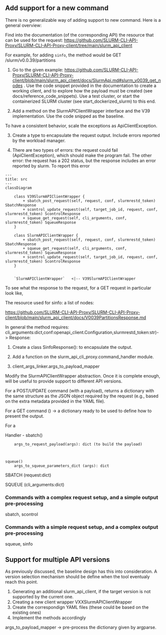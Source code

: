 
## Add support for a new command

There is no generalizable way of adding support to new command. Here is a general overview:

Find into the documentation (of the corresponding API) the resource that can be used for the request: https://github.com/SLURM-CLI-API-Proxy/SLURM-CLI-API-Proxy-client/tree/main/slurm_api_client

For example, for adding `sinfo`, the method would be GET /slurm/v0.0.39/partitions

1. Go to the given example: https://github.com/SLURM-CLI-API-Proxy/SLURM-CLI-API-Proxy-client/blob/main/slurm_api_client/docs/SlurmApi.md#slurm_v0039_get_nodes . Use the code snippet provided in the documentation to create a working client, and to explore how the payload must be created (see docs/reference_code_snippets). Use a test cluster, or start the containerized SLURM cluster (see start_dockerized_slurm) to this end.

2. Add a method on the SlurmAPIClientWrapper interface and the V39 implementation. Use the code snipped as the baseline. 

To have a consistent behavior, scale the exceptions as ApiClientException.

3. Create a type to encapsulate the request output. Include errors reported by the workload manager.

4. There are two types of errors: the request could fail (ApiClientException), which should make the program fail. The other error: the request has a 202 status, but the response includes an error reported by slurm. To report this error 


```mermaid
---
title: src
---
classDiagram

    class V39SlurmAPIClientWrapper {
        + sbatch_post_request(self, request, conf, slurmrestd_token) SbatchResponse
        + scontrol_update_request(self, target_job_id, request, conf, slurmrestd_token) ScontrolResponse
        + squeue_get_request(self, cli_arguments, conf, slurmrestd_token) SqueueResponse
    }

    class SlurmAPIClientWrapper {
        + sbatch_post_request(self, request, conf, slurmrestd_token) SbatchResponse
        + squeue_get_request(self, cli_arguments, conf, slurmrestd_token) SqueueResponse
        + scontrol_update_request(self, target_job_id, request, conf, slurmrestd_token) ScontrolResponse
    }


    `SlurmAPIClientWrapper`   <|-- V39SlurmAPIClientWrapper

```

To see what the response to the request, for a GET request in particular look like, 

The resource used for sinfo: a list of nodes:

https://github.com/SLURM-CLI-API-Proxy/SLURM-CLI-API-Proxy-client/blob/main/slurm_api_client/docs/V0039PartitionsResponse.md


In general the method requires: cli_arguments:dict,conf:openapi_client.Configuration,slurmrestd_token:str)-> Response:




1. Create a class SinfoResponse(): to encapsulate the output.

2. Add a function on the slurm_api_cli_proxy.command_handler module.


5. client_args_linker.args_to_payload_mapper



Modify the SlurmAPIClientWrapper abstraction. Once it is complete enough, will be useful to provide support to different API versions.



For a POST/UPDATE command (with a payload), returns a dictionary with the same structure as the JSON object required by the request (e.g., based on the extra metadata provided in the YAML file).

For a GET command () -> a dictionary ready to be used to define how to present the output.

For a

Handler - 
    sbatch()



        args_to_request_payload(args): dict (to build the payload)



    squeue()
        args_to_squeue_parameters_dict (args): dict 



SBATCH (request:dict)

SQUEUE (cli_arguments:dict)




### Commands with a complex request setup, and a simple output pre-processing

sbatch, scontrol

### Commands with a simple request setup, and a complex output pre-processing

squeue, sinfo

## Support for multiple API versions

As previously discussed, the baseline design has this into consideration. A version selection mechanism should be define when the tool eventualy reach this point.

1. Generating an additional slurm_api_client, if the target version is not supported by the current one.
2. Creating a new client wrapper VXXSlurmAPIClientWrapper
3. Create the correspondign YAML files (these could be based on the existing ones)
4. Implement the methods accordingly



args_to_payload_mapper -> pre-process the dictionary given by argparse. 

